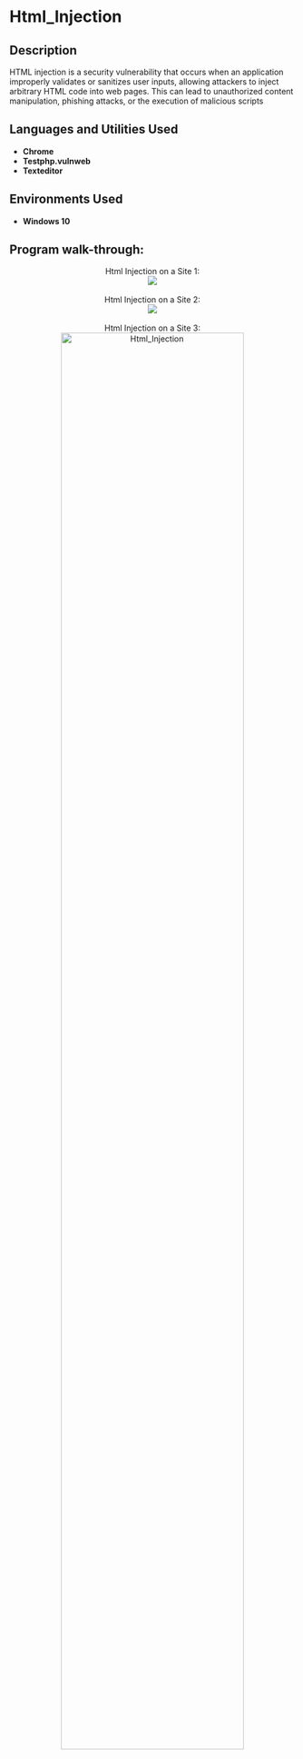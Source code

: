 <h1>Html_Injection</h1>

<h2>Description</h2>
HTML injection is a security vulnerability that occurs when an application improperly validates or sanitizes user inputs, allowing attackers to inject arbitrary HTML code into web pages. This can lead to unauthorized content manipulation, phishing attacks, or the execution of malicious scripts
<br />

<h2>Languages and Utilities Used</h2>

- <b>Chrome</b>
- <b>Testphp.vulnweb</b>
- <b>Texteditor</b>

<h2>Environments Used </h2>

- <b>Windows 10</b>

<h2>Program walk-through:</h2>

<p align="center">
Html Injection on a Site 1: <br/>
<img src="https://imgur.com/yPVptfU.png="Html_Injection"/>
<br />
<br />
Html Injection on a Site 2: <br/>
<img src="https://imgur.com/07SUZdI.png="Html_Injection"/>
<br />
<br />
Html Injection on a Site 3: <br/>
<img src="https://imgur.com/qdQisUi.png" height="80%" width="80%" alt="Html_Injection"/>
</p>

<!--
 ```diff
- text in red
+ text in green
! text in orange
# text in gray
@@ text in purple (and bold)@@
```
--!>

